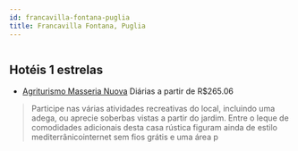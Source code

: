 ```yaml
---
id: francavilla-fontana-puglia
title: Francavilla Fontana, Puglia
---
```


<center><img src="http://cdn.smyrooms.com/cloudcontent/fotos/agregadorHotelero/0024/95412/2495412/13.jpg?f=15083817" alt="" /></center>


## Hotéis 1 estrelas

-    [Agriturismo Masseria Nuova](https://www.hurb.com/hoteis/francavilla-fontana/agriturismo-masseria-nuova-JNP-JP366560?cmp=18055) Diárias a partir de R$265.06
   > Participe nas várias atividades recreativas do local, incluindo uma adega, ou aprecie soberbas vistas a partir do jardim. Entre o leque de comodidades adicionais desta casa rústica figuram ainda de estilo mediterrânicointernet sem fios grátis e uma área p
